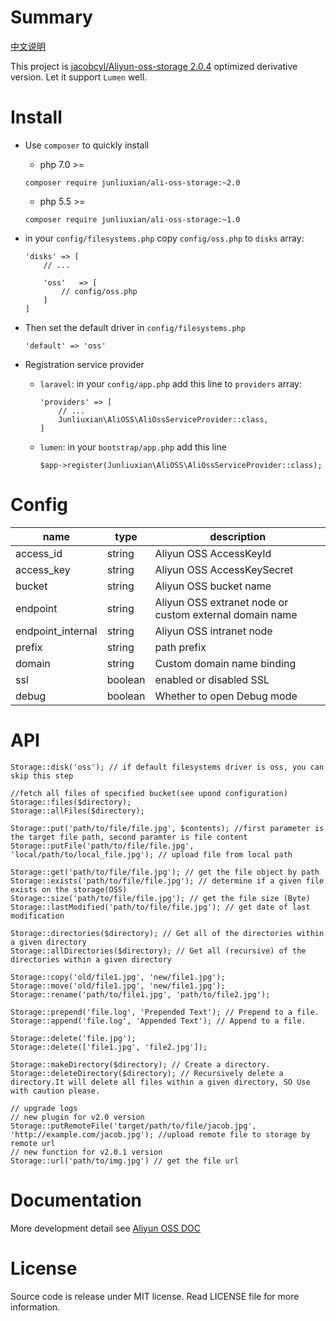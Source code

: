 # Summary
[中文说明](https://github.com/junliuxian/ali-oss-storage/blob/master/README_zh-CN.md)  

This project is [jacobcyl/Aliyun-oss-storage 2.0.4](https://github.com/jacobcyl/Aliyun-oss-storage) optimized derivative version.
Let it support `Lumen` well.  

# Install

- Use `composer` to quickly install
    
    - php 7.0 >=
    ```
    composer require junliuxian/ali-oss-storage:~2.0
   ```
        
    - php 5.5 >= 
    ```
    composer require junliuxian/ali-oss-storage:~1.0
    ```

- in your `config/filesystems.php` copy `config/oss.php` to  `disks` array:

    ```
    'disks' => [
        // ... 
        
        'oss'   => [
            // config/oss.php
        ]
    ]
    ```

- Then set the default driver in `config/filesystems.php`
    ```
    'default' => 'oss'
    ```

- Registration service provider

    - `laravel`: in your `config/app.php` add this line to `providers` array:
    
        ```
        'providers' => [
            // ... 
            Junliuxian\AliOSS\AliOssServiceProvider::class,
        ]
        ```
        
    - `lumen`: in your `bootstrap/app.php` add this line
    
        ```
        $app->register(Junliuxian\AliOSS\AliOssServiceProvider::class);
        ```

# Config
name | type | description
---|---|---
access_id | string | Aliyun OSS AccessKeyId
access_key | string | Aliyun OSS AccessKeySecret
bucket | string | Aliyun OSS bucket name
endpoint | string | Aliyun OSS extranet node or custom external domain name
endpoint_internal | string | Aliyun OSS intranet node
prefix | string | path prefix
domain | string | Custom domain name binding
ssl | boolean | enabled or disabled SSL
debug | boolean | Whether to open Debug mode

# API

```
Storage::disk('oss'); // if default filesystems driver is oss, you can skip this step

//fetch all files of specified bucket(see upond configuration)
Storage::files($directory);
Storage::allFiles($directory);

Storage::put('path/to/file/file.jpg', $contents); //first parameter is the target file path, second paramter is file content
Storage::putFile('path/to/file/file.jpg', 'local/path/to/local_file.jpg'); // upload file from local path

Storage::get('path/to/file/file.jpg'); // get the file object by path
Storage::exists('path/to/file/file.jpg'); // determine if a given file exists on the storage(OSS)
Storage::size('path/to/file/file.jpg'); // get the file size (Byte)
Storage::lastModified('path/to/file/file.jpg'); // get date of last modification

Storage::directories($directory); // Get all of the directories within a given directory
Storage::allDirectories($directory); // Get all (recursive) of the directories within a given directory

Storage::copy('old/file1.jpg', 'new/file1.jpg');
Storage::move('old/file1.jpg', 'new/file1.jpg');
Storage::rename('path/to/file1.jpg', 'path/to/file2.jpg');

Storage::prepend('file.log', 'Prepended Text'); // Prepend to a file.
Storage::append('file.log', 'Appended Text'); // Append to a file.

Storage::delete('file.jpg');
Storage::delete(['file1.jpg', 'file2.jpg']);

Storage::makeDirectory($directory); // Create a directory.
Storage::deleteDirectory($directory); // Recursively delete a directory.It will delete all files within a given directory, SO Use with caution please.

// upgrade logs
// new plugin for v2.0 version
Storage::putRemoteFile('target/path/to/file/jacob.jpg', 'http://example.com/jacob.jpg'); //upload remote file to storage by remote url
// new function for v2.0.1 version
Storage::url('path/to/img.jpg') // get the file url
```

# Documentation
More development detail see [Aliyun OSS DOC](https://help.aliyun.com/document_detail/32099.html?spm=5176.doc31981.6.335.eqQ9dM)

# License
Source code is release under MIT license. Read LICENSE file for more information.
